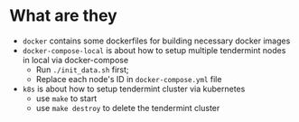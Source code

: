 # What are they

* `docker` contains some dockerfiles for building necessary docker images
* `docker-compose-local` is about how to setup multiple tendermint nodes in local via docker-compose
    * Run `./init_data.sh` first;
    * Replace each node's ID in `docker-compose.yml` file
* `k8s` is about how to setup tendermint cluster via kubernetes
    * use `make` to start
    * use `make destroy` to delete the tendermint cluster
